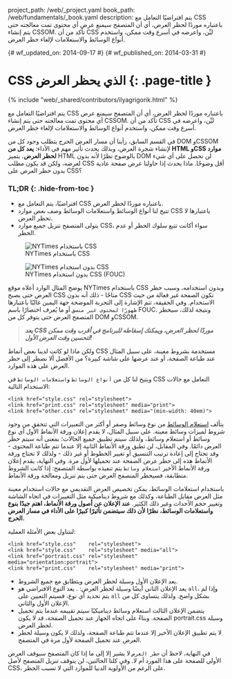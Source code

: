 project_path: /web/_project.yaml
book_path: /web/fundamentals/_book.yaml
description: يتم افتراضيًا التعامل مع CSS باعتباره موردًا لحظر العرض، أي أن المتصفح سيمنع عرض أي محتوى تمت معالجته حتى يتم إنشاء CSSOM. تأكد من أن CSS ليِّن، واعرضه في أسرع وقت ممكن، واستخدم أنواع الوسائط والاستعلامات لإلغاء حظر العرض.

{# wf_updated_on: 2014-09-17 #}
{# wf_published_on: 2014-03-31 #}

# CSS الذي يحظر العرض {: .page-title }

{% include "web/_shared/contributors/ilyagrigorik.html" %}


يتم افتراضيًا التعامل مع CSS باعتباره موردًا لحظر العرض، أي أن المتصفح سيمنع عرض أي محتوى تمت معالجته حتى يتم إنشاء CSSOM. تأكد من أن CSS ليِّن، واعرضه في أسرع وقت ممكن، واستخدم أنواع الوسائط والاستعلامات لإلغاء حظر العرض.



في القسم السابق، رأينا أن مسار العرض الحرج يتطلب وجود كل من DOM وCSSOM لإنشاء شجرة العرض، وبذلك يحدث تأثير مهم في الأداء: **يعد كل من HTML وCSS موارد لحظر العرض.** يتميز HTML بالوضوح نظرًا لأنه بدون DOM لن نحصل على أي شيء لعرضه، ولكن قد يكون مطلب CSS أقل وضوحًا. ماذا يحدث إذا حاولنا عرض صفحة عادية بدون حظر العرض على CSS؟

### TL;DR {: .hide-from-toc }
- افتراضيًا، يتم التعامل مع CSS باعتباره موردًا لحظر العرض.
- تتيح لنا أنواع الوسائط واستعلامات الوسائط وصف بعض موارد CSS باعتبارها لا تحظر العرض.
- يتولى المتصفح تنزيل جميع موارد CSS، سواء أكانت تتبع سلوك الحظر أو عدم الحظر.

<figure class="attempt-left">
  <img src="images/nytimes-css-device.png" alt="NYTimes باستخدام CSS">
  <figcaption>NYTimes باستخدام CSS</figcaption>
</figure>
<figure class="attempt-right">
  <img src="images/nytimes-nocss-device.png" alt="NYTimes بدون استخدام CSS">
  <figcaption>NYTimes بدون استخدام CSS (FOUC)</figcaption>
</figure>

<div class="clearfix"></div>

يوضح المثال الوارد أعلاه موقع NYTimes باستخدام CSS وبدون استخدامه، وسبب حظر العرض حتى يصبح CSS متاحًا - ذلك أنه بدون CSS تكون الصفحة غير فعالة من حيث الاستخدام. وفي الحقيقة، تتم الإشارة إلى التجربة الموضحة جهة اليمين غالبًا باعتبارها `ظهورًا لمحتوى غير منسق` أو ما يُعرف اختصارًا باسم FOUC. ونتيجة لذلك، سيحظر المتصفح العرض حتى يتوفر كل من DOM وCSSOM.



> **_يعد CSS موردًا لحظر العرض، ويمكنك إسقاطه للبرنامج في أقرب وقت ممكن لتحسين وقت العرض الأول!_**

ولكن ماذا لو كانت لدينا بعض أنماط CSS مستخدمة بشروط معينة، على سبيل المثال عند طباعة الصفحة، أو عند عرضها على شاشة كبيرة؟ من الأفضل ألا نضطر إلى حظر العرض على هذه الموارد.

ويتيح لنا كل من `أنواع الوسائط` و`استعلامات الوسائط` في CSS التعامل مع حالات الاستخدام التالية:


    <link href="style.css" rel="stylesheet">
    <link href="print.css" rel="stylesheet" media="print">
    <link href="other.css" rel="stylesheet" media="(min-width: 40em)">
    

يتألف [استعلام الوسائط](/web/fundamentals/design-and-ui/responsive/) من نوع وسائط وصفر أو أكثر من التعبيرات التي تتحقق من وجود شروط لميزات وسائط معينة. على سبيل المثال، لا يقدم إعلان ورقة الأنماط الأول أي نوع وسائط أو استعلام وسائط، ولذلك سيتم تطبيق جميع الحالات؛ بمعنى أنه سيتم حظر العرض دائمًا. وفي المقابل، لن تطبق ورقة الأنماط الثانية إلا عندما تتم طباعة المحتوى - وقد تحتاج إلى إعادة ترتيب التنسيق أو تغيير الخطوط أو غير ذلك - ولذلك لا تحتاج ورقة الأنماط هذه إلى حظر عرض الصفحة عند تحميلها لأول مرة. وفي النهاية، يقدم إعلان ورقة الأنماط الأخير `استعلام وسائط` يتم تنفيذه بواسطة المتصفح: إذا كانت الشروط متطابقة، فسيحظر المتصفح العرض حتى يتم تنزيل ومعالجة ورقة الأنماط.

باستخدام استعلامات الوسائط، يمكن تخصيص العرض التقديمي مع حالات استخدام معينة مثل العرض مقابل الطباعة، وكذلك مع شروط ديناميكية مثل التغييرات في اتجاه الشاشة وتغيير حجم الأحداث وغير ذلك الكثير. **عند الإعلان عن أصول ورقة الأنماط، اهتم جيدًا بنوع واستعلامات الوسائط، نظرًا لأن ذلك سيتضمن تأثيرًا كبيرًا على الأداء في مسار العرض الحرج.**

لنتناول بعض الأمثلة العملية:


    <link href="style.css"    rel="stylesheet">
    <link href="style.css"    rel="stylesheet" media="all">
    <link href="portrait.css" rel="stylesheet" media="orientation:portrait">
    <link href="print.css"    rel="stylesheet" media="print">
    

* يعد الإعلان الأول وسيلة لحظر العرض ويتطابق مع جميع الشروط.
* يعد الإعلان الثاني أيضًا وسيلة لحظر العرض: . يعد النوع الافتراضي هو `all`، وإذا لم يتم تحديد أي نوع، فسيتم التعيين على `all` بشكل واضح. ولذلك يتساوى كل من الإعلان الأول والثاني.
* يتضمن الإعلان الثالث استعلام وسائط ديناميكيًا سيتم تقييمه عندما يتم تحميل الصفحة. وبناءً على اتجاه الجهاز عند تحميل الصفحة، قد لا يكون portrait.css وسيلة لحظر العرض.
* لا يتم تطبيق الإعلان الأخير إلا عندما تتم طباعة الصفحة، ولذلك لا يكون وسيلة لحظر العرض عند تحميل الصفحة لأول مرة في المتصفح.

في النهاية، لاحظ أن `حظر العرض` لا يشير إلا إلى ما إذا كان المتصفح سيوقف العرض الأولي للصفحة على هذا المورد أم لا. وفي كلتا الحالتين، لن يتوقف تنزيل المتصفح لأصل CSS، على الرغم من الأولوية الدنيا للموارد التي لا تسبب الحظر.



